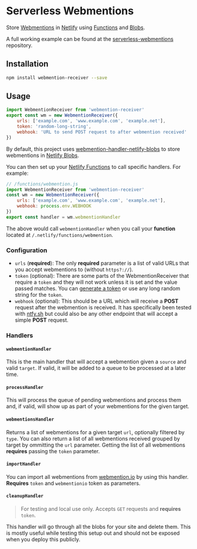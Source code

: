 # Serverless Webmentions

Store [Webmentions](https://www.w3.org/TR/webmention/) in [Netlify](https://netlify.com) using [Functions](https://docs.netlify.com/functions/overview/)
and [Blobs](https://docs.netlify.com/blobs/overview/).

A full working example can be found at the [serverless-webmentions](https://github.com/benjifs/serverless-webmentions) repository.

## Installation
```sh
npm install webmention-receiver --save
```

## Usage
```js
import WebmentionReceiver from 'webmention-receiver'
export const wm = new WebmentionReceiver({
	urls: ['example.com', 'www.example.com', 'example.net'],
	token: 'random-long-string',                                        // optional
	webhook: 'URL to send POST request to after webmention received'    // optional
})
```

By default, this project uses [webmention-handler-netlify-blobs](https://github.com/benjifs/webmention-handler-netlify-blobs)
to store webmentions in [Netlify Blobs](https://docs.netlify.com/blobs/overview/).

You can then set up your [Netlify Functions](https://docs.netlify.com/functions/overview/) to call specific handlers.
For example:

```js
// /functions/webmention.js
import WebmentionReceiver from 'webmention-receiver'
const wm = new WebmentionReceiver({
	urls: ['example.com', 'www.example.com', 'example.net'],
	webhook: process.env.WEBHOOK
})
export const handler = wm.webmentionHandler
```

The above would call `webmentionHandler` when you call your **function** located at `/.netlify/functions/webmention`.

### Configuration
* `urls` (**required**): The only **required** parameter is a list of valid URLs that you accept webmentions to (without `https?://`).
* `token` (optional): There are some parts of the WebmentionReceiver that require a `token` and they will not work unless
it is set and the value passed matches. You can [generate a token](https://generate-random.org/string-generator) or use
any long random string for the `token`.
* `webhook` (optional): This should be a URL which will receive a **POST** request after the webmention is received. It
has specifically been tested with [ntfy.sh](https://ntfy.sh/) but could also be any other endpoint that will accept a
simple **POST** request.

### Handlers
#### `webmentionHandler`
This is the main handler that will accept a webmention given a `source` and valid
`target`. If valid, it will be added to a queue to be processed at a later time.

#### `processHandler`
This will process the queue of pending webmentions and process them and, if valid,
will show up as part of your webmentions for the given target.

#### `webmentionsHandler`
Returns a list of webmentions for a given target `url`, optionally filtered by `type`.
You can also return a list of all webmentions received grouped by target by ommitting
the `url` parameter. Getting the list of all webmentions **requires** passing the
`token` parameter.

#### `importHandler`
You can import all webmentions from [webmention.io](https://webmention.io) by using
this handler. **Requires** `token` and `webmentionio` token as parameters.

#### `cleanupHandler`
> For testing and local use only. Accepts `GET` requests and **requires** `token`.

This handler will go through all the blobs for your site and delete them. This is
mostly useful while testing this setup out and should not be exposed when you deploy
this publicly.
